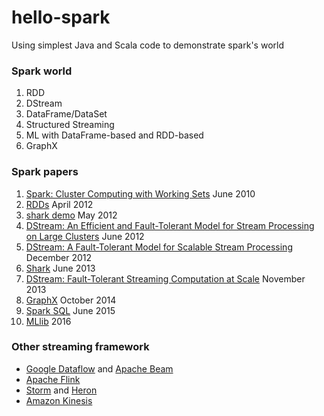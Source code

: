 # hello-spark
Using simplest Java and Scala code to demonstrate spark's world

### Spark world
1. RDD
1. DStream
1. DataFrame/DataSet
1. Structured Streaming
1. ML with DataFrame-based and RDD-based
1. GraphX

### Spark papers
1. [Spark: Cluster Computing with Working Sets](paper/1.hotcloud_spark.pdf) June 2010
1. [RDDs](paper/2.nsdi_spark.pdf) April 2012
1. [shark demo](0.sigmod_shark_demo.pdf) May 2012
1. [DStream: An Efficient and Fault-Tolerant Model for Stream Processing on Large Clusters](paper/3.hotcloud_spark_streaming.pdf) June 2012
1. [DStream: A Fault-Tolerant Model for Scalable Stream Processing](paper/3.EECS-2012-259.pdf) December 2012
1. [Shark](paper/0.sigmod_shark.pdf) June 2013
1. [DStream: Fault-Tolerant Streaming Computation at Scale](paper/4.sosp_spark_streaming.pdf) November 2013
1. [GraphX](paper/5.graphx.pdf) October 2014
1. [Spark SQL](paper/6.sigmod_spark_sql.pdf) June 2015
1. [MLlib](paper/7.15-237.pdf) 2016

### Other streaming framework
- [Google Dataflow](https://cloud.google.com/dataflow/) and [Apache Beam](https://beam.apache.org/)
- [Apache Flink](http://flink.apache.org/)
- [Storm](http://storm.apache.org/) and [Heron](https://twitter.github.io/heron/)
- [Amazon Kinesis](https://aws.amazon.com/kinesis/streams/)